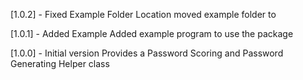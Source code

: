 [1.0.2] - Fixed Example Folder Location
moved example folder to

[1.0.1] - Added Example
Added example program to use the package

[1.0.0] - Initial version
Provides a Password Scoring and Password Generating Helper class